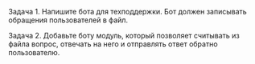 Задача 1. Напишите бота для техподдержки. Бот должен записывать обращения пользователей в файл.

Задача 2. Добавьте боту модуль, который позволяет считывать из файла вопрос, отвечать на него и отправлять ответ обратно пользователю.
